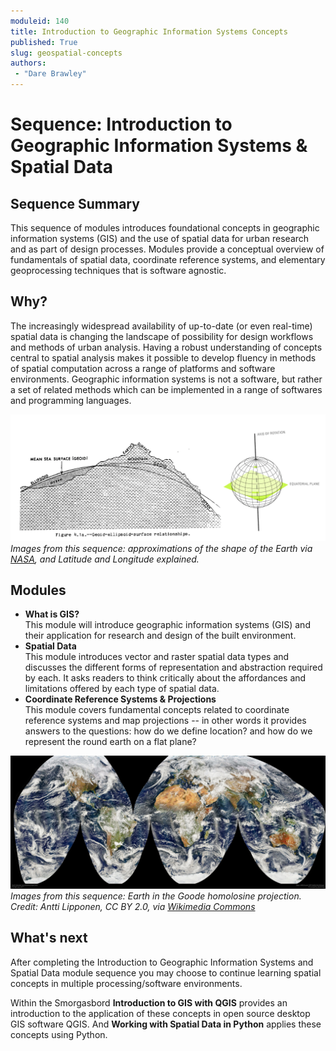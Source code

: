 ```yaml
---
moduleid: 140
title: Introduction to Geographic Information Systems Concepts
published: True
slug: geospatial-concepts
authors:
 - "Dare Brawley"
---
```


# Sequence: Introduction to Geographic Information Systems & Spatial Data

## Sequence Summary

This sequence of modules introduces foundational concepts in geographic information systems (GIS) and the use of spatial data for urban research and as part of design processes. Modules provide a conceptual overview of fundamentals of spatial data, coordinate reference systems, and elementary geoprocessing techniques that is software agnostic.  

## Why?

The increasingly widespread availability of up-to-date (or even real-time) spatial data is changing the landscape of possibility for design workflows and methods of urban analysis. Having a robust understanding of concepts central to spatial analysis makes it possible to develop fluency in methods of spatial computation across a range of platforms and software environments. Geographic information systems is not a software, but rather a set of related methods which can be implemented in a range of softwares and programming languages.  

![earths surface and latitude and longitude diagram](images/0-preview.png#img-full)
*Images from this sequence: approximations of the shape of the Earth via [NASA](https://www.ngs.noaa.gov/PUBS_LIB/ManualNOSNGS5.pdf), and Latitude and Longitude explained.*  

## Modules

- **What is GIS?**  
    This module will introduce geographic information systems (GIS) and their application for research and design of the built environment.  
- **Spatial Data**  
    This module introduces vector and raster spatial data types and discusses the different forms of representation and abstraction required by each. It asks readers to think critically about the affordances and limitations offered by each type of spatial data.  
- **Coordinate Reference Systems & Projections**  
    This module covers fundamental concepts related to coordinate reference systems and map projections -- in other words it provides answers to the questions: how do we define location? and how do we represent the round earth on a flat plane?

![Earth in the Goode homolosine projection](images/Earth_2017_02_16_(32802878532).jpg#img-full)
*Images from this sequence: Earth in the Goode homolosine projection. Credit: Antti Lipponen, CC BY 2.0, via [Wikimedia Commons](https://commons.wikimedia.org/wiki/File:Earth_2017_02_16_(32802878532).jpg)*

## What's next

After completing the Introduction to Geographic Information Systems and Spatial Data module sequence you may choose to continue learning spatial concepts in multiple processing/software environments.  

Within the Smorgasbord **Introduction to GIS with QGIS**  provides an introduction to the application of these concepts in open source desktop GIS software QGIS. And **Working with Spatial Data in Python** applies these concepts using Python.
